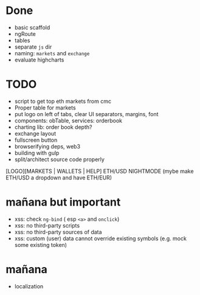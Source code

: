 # Done

* basic scaffold
* ngRoute
* tables
* separate `js` dir
* naming: `markets` and `exchange`
* evaluate highcharts

# TODO
* script to get top eth markets from cmc
* Proper table for markets
* put logo on left of tabs, clear UI separators, margins, font
* components: obTable, services: orderbook 
* charting lib: order book depth?
* exchange layout
* fullscreen button
* browserifying deps, web3
* building with gulp
* split/architect source code properly



[LOGO][MARKETS | WALLETS | HELP]          ETH/USD  NIGHTMODE
(mybe make ETH/USD a dropdown and have ETH/EUR)

# mañana but important

* xss: check `ng-bind` ( esp `<a>` and `onclick`)
* xss: no third-party scripts
* xss: no third-party sources of data
* xss: custom (user) data cannot override existing symbols (e.g. mock some existing token)

# mañana
* localization
